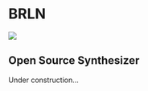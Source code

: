 # BRLN
![](https://github.com/etk70182/brln/workflows/build/badge.svg)
## Open Source Synthesizer

Under construction...
